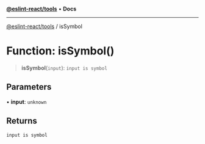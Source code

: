 [**@eslint-react/tools**](../README.md) • **Docs**

***

[@eslint-react/tools](../README.md) / isSymbol

# Function: isSymbol()

> **isSymbol**(`input`): `input is symbol`

## Parameters

• **input**: `unknown`

## Returns

`input is symbol`
